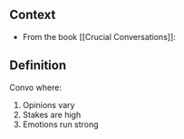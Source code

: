 ## Context
- From the book [[Crucial Conversations]]:

## Definition
Convo where: 
1. Opinions vary
2. Stakes are high
3. Emotions run strong